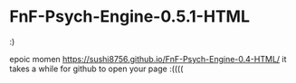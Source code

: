# FnF-Psych-Engine-0.5.1-HTML
:)

epoic momen
https://sushi8756.github.io/FnF-Psych-Engine-0.4-HTML/
it takes a while for github to open your page :((((
